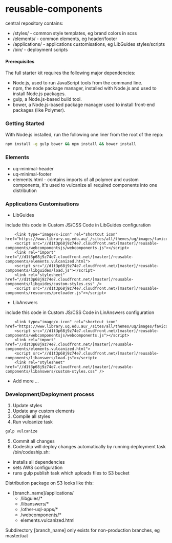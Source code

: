 # reusable-components

central repository contains:

- /styles/ - common style templates, eg brand colors in scss 
- /elements/ - common elements, eg header/footer
- /applications/ - applications customisations, eg LibGuides styles/scripts
- /bin/ - deployment scripts

#### Prerequisites 

The full starter kit requires the following major dependencies:

- Node.js, used to run JavaScript tools from the command line.
- npm, the node package manager, installed with Node.js and used to install Node.js packages.
- gulp, a Node.js-based build tool.
- bower, a Node.js-based package manager used to install front-end packages (like Polymer).

### Getting Started

With Node.js installed, run the following one liner from the root of the repo:

```sh
npm install -g gulp bower && npm install && bower install
```

### Elements

- uq-minimal-header
- uq-minimal-footer
- elements.html - contains imports of all polymer and custom components, it's used to vulcanize all required components into one distribution


### Applications Customisations

- LibGuides

include this code in Custom JS/CSS Code in LibGuides configuration

        <link type="image/x-icon" rel="shortcut icon" href="https://www.library.uq.edu.au/_/sites/all/themes/uq/images/favicon.ico">
        <script src="//d1t3p68j9z74e7.cloudfront.net/[master]/reusable-components/webcomponentsjs/webcomponents.js"></script>
        <link rel="import" href="//d1t3p68j9z74e7.cloudfront.net/[master]/reusable-components/elements.vulcanized.html">
        <script src="//d1t3p68j9z74e7.cloudfront.net/[master]/reusable-components/libguides/load.js"></script>
        <link rel="stylesheet" href="//d1t3p68j9z74e7.cloudfront.net/[master]/reusable-components/libguides/custom-styles.css" />
        <script src="//d1t3p68j9z74e7.cloudfront.net/[master]/reusable-components/resources/preloader.js"></script>

- LibAnswers

include this code in Custom JS/CSS Code in LinAnswers configuration

        <link type="image/x-icon" rel="shortcut icon" href="https://www.library.uq.edu.au/_/sites/all/themes/uq/images/favicon.ico">
        <script src="//d1t3p68j9z74e7.cloudfront.net/[master]/reusable-components/webcomponentsjs/webcomponents.js"></script>
        <link rel="import" href="//d1t3p68j9z74e7.cloudfront.net/[master]/reusable-components/elements.vulcanized.html">
        <script src="//d1t3p68j9z74e7.cloudfront.net/[master]/reusable-components/libanswers/load.js"></script>
        <link rel="stylesheet" href="//d1t3p68j9z74e7.cloudfront.net/[master]/reusable-components/libanswers/custom-styles.css" />

- Add more ...

### Development/Deployment process

1. Update styles
2. Update any custom elements
3. Compile all styles 
4. Run vulcanize task
```sh
gulp vulcanize
```

5. Commit all changes
6. Codeship will deploy changes automatically by running
deployment task /bin/codeship.sh:
- installs all dependencies
- sets AWS configuration
- runs gulp publish task which uploads files to S3 bucket

Distribution package on S3 looks like this:

- [branch_name]/applications/
    - /libguies/*
    - /libanswers/*
    - /other-uql-apps/*
    - /webcomponents/*
    - elements.vulcanized.html   
    
Subdirectory [branch_name] only exists for non-production branches, eg master/uat 

